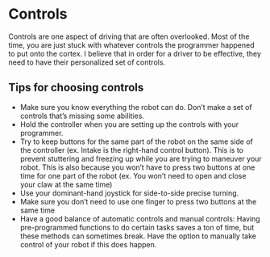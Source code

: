 # Controls
Controls are one aspect of driving that are often overlooked. Most of the time, you are just stuck with whatever controls the programmer happened to put onto the cortex. I believe that in order for a driver to be effective, they need to have their personalized set of controls.
 
## Tips for choosing controls
* Make sure you know everything the robot can do. Don’t make a set of controls that’s missing some abilities. 
* Hold the controller when you are setting up the controls with your programmer.
* Try to keep buttons for the same part of the robot on the same side of the controller (ex. Intake is the right-hand control button). This is to prevent stuttering and freezing up while you are trying to maneuver your robot. This is also because you won’t have to press two buttons at one time for one part of the robot (ex. You won’t need to open and close your claw at the same time)
* Use your dominant-hand joystick for side-to-side precise turning.
* Make sure you don’t need to use one finger to press two buttons at the same time
* Have a good balance of automatic controls and manual controls: Having pre-programmed functions to do certain tasks saves a ton of time, but these methods can sometimes break. Have the option to manually take control of your robot if this does happen.
